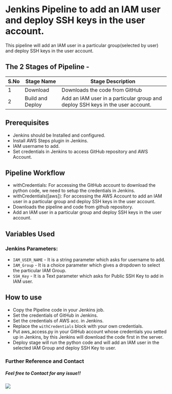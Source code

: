 # Jenkins Pipeline to add an IAM user and deploy SSH keys in the user account.
This pipeline will add an IAM user in a particular group(selected by user) and deploy SSH keys in the user account.

## The 2 Stages of Pipeline -
| S.No | Stage Name | Stage Description |
|------|------------|--------------------|
| 1 | Download | Downloads the code from GitHub |
| 2 | Build and Deploy | Add an IAM user in a particular group and deploy SSH keys in the user account.|

## Prerequisites
- Jenkins should be Installed and configured.
- Install AWS Steps plugin in Jenkins.
- IAM username to add.
- Set credentials in Jenkins to access GitHub repository and AWS Account.

## Pipeline Workflow
- withCredentials: For accessing the GitHub account to download the python code, we need to setup the credentials in Jenkins.
- withCredentials([aws]): For accessing the AWS Account to add an IAM user in a particular group and deploy SSH keys in the user account.
- Downloads the pipeline and code from github repository.
- Add an IAM user in a particular group and deploy SSH keys in the user account.


## Variables Used
### Jenkins Parameters:
- `IAM_USER_NAME` - It is a string parameter which asks for username to add.
- `IAM_Group` - It is a choice parameter which gives a dropdown to select the particular IAM Group.
- `SSH_Key` - It is a Text parameter which asks for Public SSH Key to add in IAM user.

## How to use
- Copy the Pipeline code in your Jenkins job.
- Set the credentials of GitHub in Jenkins.
- Set the credentials of AWS acc. in Jenkins.
- Replace the `withCredentials` block with your own credentials.
- Put aws_access.py in your GitHub account whose credentials you setted up in Jenkins, by this Jenkins will download the code first in the server.
- Deploy stage will run the python code and will add an IAM user in the selected IAM Group and deploy SSH Key to user.

### Further Reference and Contact 
##### Feel free to Contact for any issue!!

<a href="https://www.linkedin.com/in/mananjainn/" target="_blank"> <img src="https://img.shields.io/badge/LinkedIn-0077B5?style=for-the-badge&logo=linkedin&logoColor=white" /> </a>

